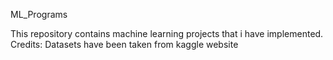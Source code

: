 ML_Programs


This repository contains machine learning projects that i have implemented.
Credits: 
Datasets have been taken from kaggle website

